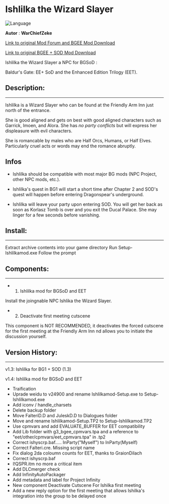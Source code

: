 # Ishlilka the Wizard Slayer

![Language](https://img.shields.io/static/v1?label=language&message=english%20%7C%20&color=informational)

**Autor** : **WarChiefZeke**

[Link to original Mod Forum and BGEE Mod Download](https://forums.beamdog.com/discussion/63679/npc-mod-ishlilka-the-wizard-slayer-for-bg1-sod-full-version-1-4/p1)

[Link to original BGEE + SOD Mod Download](https://sorcerers.net/community/resources/ishlilka-for-bg1-sod-1-3.97/updates/)

Ishlilka the Wizard Slayer a NPC for BGSoD :

Baldur's Gate: EE+ SoD and the Enhanced Edition Trilogy (EET).


## Description:
--------------

Ishlilka is a Wizard Slayer who can be found at the Friendly Arm Inn just north of the entrance.  

She is good aligned and gets on best with good aligned characters such as 
Garrick, Imoen, and Alora. She has *no party conflicts* but will express her displeasure with evil characters.  

She is romancable by males who are Half Orcs, Humans, or Half Elves. 
Particularly cruel acts or words may end the romance abruptly.  

## Infos

- Ishlilka should be compatible with most major BG mods (NPC Project, other NPC mods, etc.).

- Ishlilka's quest in BG1 will start a short time after Chapter 2 and SOD's quest will happen before entering Dragonspear's underground.

- Ishlilka will leave your party upon entering SOD. You will get her back as soon as Korlasz Tomb is over and you exit the Ducal Palace. She may linger for a few seconds before vanishing.


## Install:
----------

Extract archive contents into your game directory
Run Setup-Ishlilkamod.exe
Follow the prompt


## Components:
--------------

- 1. Ishlilka mod for BGSoD and EET

Install the joingnable NPC Ishlika the Wizard Slayer.


- 2. Deactivate first meeting cutscene 

This component is NOT RECOMMENDED, it deactivates the forced cutscene for the first meeting at the Friendly Arm Inn nd allows you to initiate the discussion yourself.



## Version History:
------------------

v1.3: Ishlilka for BG1 + SOD (1.3)

v1.4: Ishlilka mod for BGSoD and EET

- Traification
- Uprade weidu to v24900 and rename Ishlilkamod-Setup.exe to Setup-Ishlilkamod.exe
- Add iconv / handle_charsets
- Delete backup folder
- Move FalteriD.D and JuleskD.D to Dialogues folder
- Move and rename Ishlilkamod-Setup.TP2 to Setup-Ishlilkamod.TP2
- Use cpmvars and add EVALUATE_BUFFER for EET compatibility
- Add Lib folder with g3_bgee_cpmvars.tpa and a reference to "eet/other/cpmvars/eet_cpmvars.tpa" in .tp2
- Correct ishyscrp.baf..... InParty("Myself") to InParty(Myself)
- Correct Falteri.cre. Missing script name
- Fix dialog 2da coloumn counts for EET, thanks to GraionDilach
- Correct ishyscrp.baf
- I!QSPR.itm no more a critical item
- Add DLCmerger check
- Add InfinityAutoPackager
- Add metadata and label for Project Infinity
- New component Deactivate Cutscene For Ishilka first meeting
- Add a new reply option for the first meeting that allows Ishilka's integration into the group to be delayed once